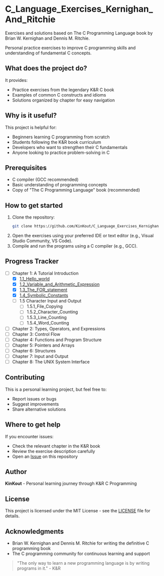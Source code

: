 # C_Language_Exercises_Kernighan_And_Ritchie
Exercises and solutions based on The C Programming Language book by Brian W. Kernighan and Dennis M. Ritchie.

Personal practice exercises to improve C programming skills and understanding of fundamental C concepts.

## What does the project do?
It provides:
- Practice exercises from the legendary K&R C book
- Examples of common C constructs and idioms
- Solutions organized by chapter for easy navigation

## Why is it useful?
This project is helpful for:
- Beginners learning C programming from scratch
- Students following the K&R book curriculum
- Developers who want to strengthen their C fundamentals
- Anyone looking to practice problem-solving in C

## Prerequisites
- C compiler (GCC recommended)
- Basic understanding of programming concepts
- Copy of "The C Programming Language" book (recommended)

## How to get started
1. Clone the repository:
   ```bash
   git clone https://github.com/KinKout/C_Language_Exercises_Kernighan_And_Ritchie.git
2. Open the exercises using your preferred IDE or text editor (e.g., Visual Studio Community, VS Code).
3. Compile and run the programs using a C compiler (e.g., GCC).

## Progress Tracker

- [ ] Chapter 1: A Tutorial Introduction
  - [x] [1.1_Hello_world]( https://github.com/KinKout/C_Language_Exercises_Kernighan_And_Ritchie/tree/main/Chapter_1/1.1_Hello_world
)
  - [x] [1.2_Variable_and_Arithmetic_Expression](https://github.com/KinKout/C_Language_Exercises_Kernighan_And_Ritchie/tree/main/Chapter_1/1.2_Variable_and_Arithmetic_Expression)
  - [x] [1.3_The_FOR_statement](https://github.com/KinKout/C_Language_Exercises_Kernighan_And_Ritchie/tree/main/Chapter_1/1.3_The_FOR_statement)
  - [x] [1.4_Symbolic_Constants](https://github.com/KinKout/C_Language_Exercises_Kernighan_And_Ritchie/tree/main/Chapter_1/1.4_Symbolic_Constants)
  - [ ] 1.5 Character Input and Output
    - [ ] 1.5.1_File_Copying
    - [ ] 1.5.2_Character_Counting
    - [ ] 1.5.3_Line_Counting
    - [ ] 1.5.4_Word_Counting
- [ ] Chapter 2: Types, Operators, and Expressions
- [ ] Chapter 3: Control Flow
- [ ] Chapter 4: Functions and Program Structure
- [ ] Chapter 5: Pointers and Arrays
- [ ] Chapter 6: Structures
- [ ] Chapter 7: Input and Output
- [ ] Chapter 8: The UNIX System Interface

## Contributing
This is a personal learning project, but feel free to:
- Report issues or bugs
- Suggest improvements
- Share alternative solutions

## Where to get help
If you encounter issues:
- Check the relevant chapter in the K&R book
- Review the exercise description carefully
- Open an [Issue](https://github.com/KinKout/C_Language_Exercises_Kernighan_And_Ritchie/issues) on this repository

## Author
**KinKout** - Personal learning journey through K&R C Programming

## License
This project is licensed under the MIT License - see the [LICENSE](https://github.com/KinKout/C_Language_Exercises_Kernighan_And_Ritchie/blob/main/LICENSE) file for details.

## Acknowledgments
- Brian W. Kernighan and Dennis M. Ritchie for writing the definitive C programming book
- The C programming community for continuous learning and support


> "The only way to learn a new programming language is by writing programs in it." - K&R

